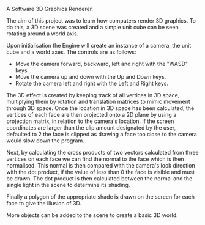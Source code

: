 A Software 3D Graphics Renderer.
 
The aim of this project was to learn how computers render 3D graphics. To do this, a 3D scene was created and a simple unit cube can be seen rotating around a world axis.
 
Upon initialisation the Engine will create an instance of a camera, the unit cube and a world axes. The controls are as follows:
 
- Move the camera forward, backward, left and right with the "WASD" keys.
- Move the camera up and down with the Up and Down keys.
- Rotate the camera left and right with the Left and Right keys.
 
The 3D effect is created by keeping track of all vertices in 3D space, multiplying them by rotation and translation matrices to mimic movement through 3D space. Once the location in 3D space has been calculated, the vertices of each face are then projected onto a 2D plane by using a projection matrix, in relation to the camera's location. If the screen coordinates are larger than the clip amount designated by the user, defaulted to 2 the face is clipped as drawing a face too close to the camera would slow down the program.
 
Next, by calculating the cross products of two vectors calculated from three vertices on each face we can find the normal to the face which is then normalised. This normal is then compared with the camera's look direction with the dot product, if the value of less than 0 the face is visible and must be drawn. The dot product is then calculated between the normal and the single light in the scene to determine its shading.
 
Finally a polygon of the appropriate shade is drawn on the screen for each face to give the illusion of 3D.
 
More objects can be added to the scene to create a basic 3D world.
